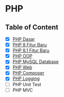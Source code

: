 # PHP

## Table of Content

- [x] [PHP Dasar](PHP%20Dasar.md)
- [x] [PHP 8 Fitur Baru](PHP%208.md)
- [x] [PHP 8.1 Fitur Baru](PHP%208.1.md)
- [x] [PHP OOP](PHP%20OOP.md)
- [x] [PHP MySQL Database](PHP%20MySQL%20Database.md)
- [x] [PHP Web](PHP%20Web.md)
- [x] [PHP Composer](PHP%20Composer.md)
- [x] [PHP Logging](PHP%20Logging.md)
- [ ] PHP Unit Test
- [ ] PHP MVC
